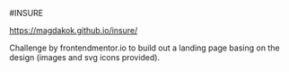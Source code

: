 #INSURE

https://magdakok.github.io/insure/

Challenge by frontendmentor.io to build out a landing page basing on the design (images and svg icons provided).
